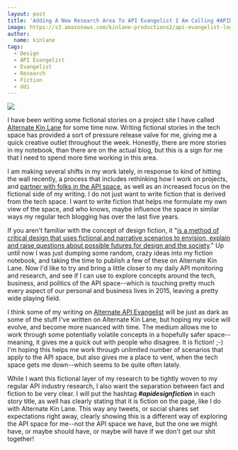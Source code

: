 ```yaml
---
layout: post
title: 'Adding A New Research Area To API Evangelist I Am Calling #APIDesignFiction'
image: https://s3.amazonaws.com/kinlane-productions2/api-evangelist-logos/api-evangelist-butterfly-vertical.png
author:
  name: kinlane
tags:
  - Design
  - API Evangelist
  - Evangelist
  - Research
  - Fiction
  - ddi
---
```

[![](https://s3.amazonaws.com/kinlane-productions2/bw-icons/bw-api-design-fiction.png)](http://alternate.apievangelist.com/blog/)

I have been writing some fictional stories on a project site I have called [Alternate Kin Lane](http://alternate.kinlane.com/blog/) for some time now. Writing fictional stories in the tech space has provided a sort of pressure release valve for me, giving me a quick creative outlet throughout the week. Honestly, there are more stories in my notebook, than there are on the actual blog, but this is a sign for me that I need to spend more time working in this area.

I am making several shifts in my work lately, in response to kind of hitting the wall recently, a process that includes rethinking how I work on projects, and [partner with folks in the API space](http://kinlane.com/2015/10/27/striking-the-right-balance-with-api-evangelist-partners/), as well as an increased focus on the fictional side of my writing. I do not just want to write fiction that is derived from the tech space. I want to write fiction that helps me formulate my own view of the space, and who knows, maybe influence the space in similar ways my regular tech blogging has over the last five years.

If you aren't familiar with the concept of design fiction, it "[is a method of critical design that uses fictional and narrative scenarios to envision, explain and raise questions about possible futures for design and the society](https://en.wikipedia.org/wiki/Design_fiction)." Up until now I was just dumping some random, crazy ideas into my fiction notebook, and taking the time to publish a few of these on Alternate Kin Lane. Now I'd like to try and bring a little closer to my daily API monitoring and research, and see if I can use to explore concepts around the tech, business, and politics of the API space--which is touching pretty much every aspect of our personal and business lives in 2015, leaving a pretty wide playing field.

I think some of my writing on [Alternate API Evangelist](http://alternate.apievangelist.com/blog/) will be just as dark as some of the stuff I've written on Alternate Kin Lane, but hoping my voice will evolve, and become more nuanced with time. The medium allows me to work through some potentially volatile concepts in a hopefully safer space--meaning, it gives me a quick out with people who disagree. It is fiction! ;-) I'm hoping this helps me work through unlimited number of scenarios that apply to the API space, but also gives me a place to vent, when the tech space gets me down--which seems to be quite often lately. 

While I want this fictional layer of my research to be tightly woven to my regular API industry research, I also want the separation between fact and fiction to be very clear. I will put the hashtag _**#apidesignfiction**_ in each story title, as well has clearly stating that it is fiction on the page, like I do with Alternate Kin Lane. This way any tweets, or social shares set expectations right away, clearly showing this is a different way of exploring the API space for me--not the API space we have, but the one we might have, or maybe should have, or maybe will have if we don't get our shit together!